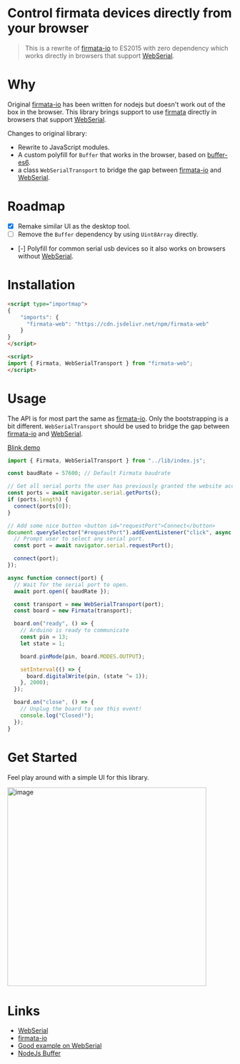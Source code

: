 Control firmata devices directly from your browser
===

> This is a rewrite of [firmata-io] to ES2015 with zero dependency which works directly in browsers that support [WebSerial].

# Why
Original [firmata-io] has been written for nodejs but doesn't work out of the box in the browser. This library brings support to use [firmata] directly in browsers that support [WebSerial].

Changes to original library:
- Rewrite to JavaScript modules.
- A custom polyfill for `Buffer` that works in the browser, based on [buffer-es6](https://github.com/calvinmetcalf/buffer-es6).
- a class `WebSerialTransport` to bridge the gap between [firmata-io] and [WebSerial].

# Roadmap
- [X] Remake similar UI as the desktop tool.
- [ ] Remove the `Buffer` dependency by using `Uint8Array` directly.
- [-] Polyfill for common serial usb devices so it also works on browsers without [WebSerial].

# Installation
```html
<script type="importmap">
{
    "imports": {
      "firmata-web": "https://cdn.jsdelivr.net/npm/firmata-web"
    }
}
</script>

<script>
import { Firmata, WebSerialTransport } from "firmata-web";
</script>
```


# Usage
The API is for most part the same as [firmata-io]. Only the bootstrapping is a bit different. `WebSerialTransport` should be used to bridge the gap between [firmata-io] and [WebSerial]. 

[Blink demo](https://yellow-digital.github.io/firmata-web/examples/index.html)

```js
import { Firmata, WebSerialTransport } from "../lib/index.js";

const baudRate = 57600; // Default Firmata baudrate

// Get all serial ports the user has previously granted the website access to.
const ports = await navigator.serial.getPorts();
if (ports.length) {
  connect(ports[0]);
}

// Add some nice button <button id="requestPort">Connect</button>
document.querySelector("#requestPort").addEventListener("click", async () => {
  // Prompt user to select any serial port.
  const port = await navigator.serial.requestPort();

  connect(port);
});

async function connect(port) {
  // Wait for the serial port to open.
  await port.open({ baudRate });

  const transport = new WebSerialTransport(port);
  const board = new Firmata(transport);

  board.on("ready", () => {
    // Arduino is ready to communicate
    const pin = 13;
    let state = 1;

    board.pinMode(pin, board.MODES.OUTPUT);

    setInterval(() => {
      board.digitalWrite(pin, (state ^= 1));
    }, 2000);
  });

  board.on("close", () => {
    // Unplug the board to see this event!
    console.log("Closed!");
  });
}
```

# Get Started
Feel play around with a simple UI for this library.

[<img width="445" alt="image" src="https://user-images.githubusercontent.com/1216650/201372823-0661d34c-6068-4168-bbe3-acf659ca581b.png">
](https://yellow-digital.github.io/firmata-web/examples/ui/index.html)


# Links
- [WebSerial]
- [firmata-io]
- [Good example on WebSerial]
- [NodeJs Buffer]

[WebSerial]: https://developer.mozilla.org/en-US/docs/Web/API/Web_Serial_API
[firmata]: http://firmata.org/wiki/Main_Page
[firmata-js]: https://github.com/firmata/firmata.js/tree/master/packages/firmata.js
[firmata-io]: https://github.com/firmata/firmata.js/tree/master/packages/firmata-io
[NodeJs Buffer]: https://nodejs.org/api/buffer.html
[Good example on WebSerial]: https://web.dev/serial/
